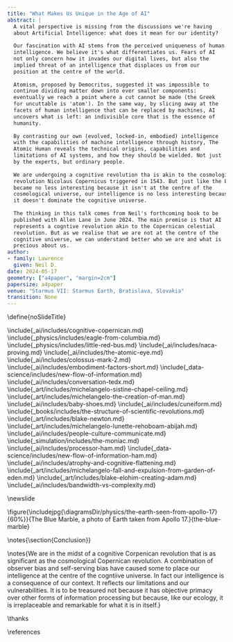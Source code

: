 ```yaml
---
title: "What Makes Us Unique in the Age of AI"
abstract: |
  A vital perspective is missing from the discussions we're having
  about Artificial Intelligence: what does it mean for our identity?
 
  Our fascination with AI stems from the perceived uniqueness of human
  intelligence. We believe it's what differentiates us. Fears of AI
  not only concern how it invades our digital lives, but also the
  implied threat of an intelligence that displaces us from our
  position at the centre of the world.
 
  Atomism, proposed by Democritus, suggested it was impossible to
  continue dividing matter down into ever smaller components:
  eventually we reach a point where a cut cannot be made (the Greek
  for uncuttable is 'atom'). In the same way, by slicing away at the
  facets of human intelligence that can be replaced by machines, AI
  uncovers what is left: an indivisible core that is the essence of
  humanity.
 
  By contrasting our own (evolved, locked-in, embodied) intelligence
  with the capabilities of machine intelligence through history, The
  Atomic Human reveals the technical origins, capabilities and
  limitations of AI systems, and how they should be wielded. Not just
  by the experts, but ordinary people. 
  
  We are undergoing a cognitive revolution tha is akin to the cosmological
  revolution Nicolaus Copernicus triggered in 1543. But just like the Earth
  became no less interesting because it isn't at the centre of the 
  cosmological universe, our intelligence is no less interesting because
  it doesn't dominate the cognitive universe. 
 
  The thinking in this talk comes from Neil's forthcoming book to be
  published with Allen Lane in June 2024. The main premise is that AI 
  represents a cogntive revolution akin to the Copernican celestial 
  revolution. But as we realise that we are not at the centre of the
  cognitive universe, we can understand better who we are and what is
  precious about us.
author:
- family: Lawrence
  given: Neil D.
date: 2024-05-17
geometry: ["a4paper", "margin=2cm"]
papersize: a4paper
venue: "Starmus VII: Starmus Earth, Bratislava, Slovakia"
transition: None
---
```

\define{noSlideTitle}

\include{_ai/includes/cognitive-copernican.md}
\include{_physics/includes/eagle-from-columbia.md}
\include{_physics/includes/little-red-bus.md}
\include{_ai/includes/naca-proving.md}
\include{_ai/includes/the-atomic-eye.md}
\include{_ai/includes/colossus-mark-2.md}
\include{_ai/includes/embodiment-factors-short.md}
\include{_data-science/includes/new-flow-of-information.md}
\include{_ai/includes/conversation-tedx.md}
\include{_art/includes/michelangelo-sistine-chapel-ceiling.md}
\include{_art/includes/michelangelo-the-creation-of-man.md}
\include{_ai/includes/baby-shoes.md}
\include{_ai/includes/cuneiform.md}
\include{_books/includes/the-structure-of-scientific-revolutions.md}
\include{_art/includes/blake-newton.md}
\include{_art/includes/michelangelo-lunette-rehoboam-abijah.md}
\include{_ai/includes/people-culture-communicate.md}
\include{_simulation/includes/the-moniac.md}
\include{_ai/includes/processor-ham.md}
\include{_data-science/includes/new-flow-of-information-ham.md}
\include{_ai/includes/atrophy-and-cognitive-flattening.md}
\include{_art/includes/michelangelo-fall-and-expulsion-from-garden-of-eden.md}
\include{_art/includes/blake-elohim-creating-adam.md}
\include{_ai/includes/bandwidth-vs-complexity.md}

\newslide

\figure{\includejpg{\diagramsDir/physics/the-earth-seen-from-apollo-17}{60%}}{The Blue Marble, a photo of Earth taken from Apollo 17.}{the-blue-marble}


\notes{\section{Conclusion}}

\notes{We are in the midst of a cognitive Corpenican revolution that is as significant as the cosmological Copernican revolution. A combination of observer bias and self-serving bias have caused some to place our intelligence at the centre of the cogntiive universe. In fact our intelligence is a consequence of our context. It reflects our limitations and our vulnerabilities. It is to be treasured not because it has objective primacy over other forms of information processing but because, like our ecology, it is irreplaceable and remarkable for what it is in itself.}


\thanks

\references

